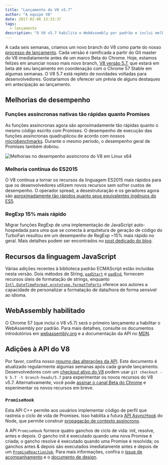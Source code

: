 ```yaml
---
title: "Lançamento do V8 v5.7"
author: "A equipe V8"
date: 2017-02-06 13:33:37
tags:
  - lançamento
description: "O V8 v5.7 habilita o WebAssembly por padrão e inclui melhorias de desempenho e aumento do suporte aos recursos de linguagem ECMAScript."
---
```

A cada seis semanas, criamos um novo branch do V8 como parte do nosso [processo de lançamento](/docs/release-process). Cada versão é ramificada a partir do Git master do V8 imediatamente antes de um marco Beta do Chrome. Hoje, estamos felizes em anunciar nosso mais novo branch, [V8 versão 5.7](https://chromium.googlesource.com/v8/v8.git/+log/branch-heads/5.7), que estará em beta até seu lançamento em coordenação com o Chrome 57 Stable em algumas semanas. O V8 5.7 está repleto de novidades voltadas para desenvolvedores. Gostaríamos de oferecer um prévia de alguns destaques em antecipação ao lançamento.

<!--truncate-->
## Melhorias de desempenho

### Funções assíncronas nativas tão rápidas quanto Promises

As funções assíncronas agora são aproximadamente tão rápidas quanto o mesmo código escrito com Promises. O desempenho de execução das funções assíncronas quadruplicou de acordo com nossos [microbenchmarks](https://codereview.chromium.org/2577393002). Durante o mesmo período, o desempenho geral de Promises também dobrou.

![Melhorias no desempenho assíncrono do V8 em Linux x64](/_img/v8-release-57/async.png)

### Melhoria contínua do ES2015

O V8 continua a tornar os recursos da linguagem ES2015 mais rápidos para que os desenvolvedores utilizem novos recursos sem sofrer custos de desempenho. O operador spread, a desestruturação e os geradores agora são [aproximadamente tão rápidos quanto seus equivalentes ingênuos do ES5](https://fhinkel.github.io/six-speed/).

### RegExp 15% mais rápido

Migrar funções RegExp de uma implementação de JavaScript auto-hospedada para uma que se conecta à arquitetura de geração de código do TurboFan resultou em um desempenho de RegExp ~15% mais rápido no geral. Mais detalhes podem ser encontrados no [post dedicado do blog](/blog/speeding-up-regular-expressions).

## Recursos da linguagem JavaScript

Várias adições recentes à biblioteca padrão ECMAScript estão incluídas nesta versão. Dois métodos de String, [`padStart`](https://developer.mozilla.org/en-US/docs/Web/JavaScript/Reference/Global_Objects/String/padStart) e [`padEnd`](https://developer.mozilla.org/en-US/docs/Web/JavaScript/Reference/Global_Objects/String/padEnd), fornecem recursos úteis de formatação de strings, enquanto [`Intl.DateTimeFormat.prototype.formatToParts`](https://developer.mozilla.org/en-US/docs/Web/JavaScript/Reference/Global_Objects/DateTimeFormat/formatToParts) oferece aos autores a capacidade de personalizar a formatação de data/hora de forma sensível ao idioma.

## WebAssembly habilitado

O Chrome 57 (que inclui o V8 v5.7) será o primeiro lançamento a habilitar o WebAssembly por padrão. Para mais detalhes, consulte os documentos introdutórios em [webassembly.org](http://webassembly.org/) e a documentação da API no [MDN](https://developer.mozilla.org/en-US/docs/WebAssembly/API).

## Adições à API do V8

Por favor, confira nosso [resumo das alterações da API](https://docs.google.com/document/d/1g8JFi8T_oAE_7uAri7Njtig7fKaPDfotU6huOa1alds/edit). Este documento é atualizado regularmente algumas semanas após cada grande lançamento. Desenvolvedores com um [checkout ativo do V8](/docs/source-code#using-git) podem usar `git checkout -b 5.7 -t branch-heads/5.7` para experimentar os novos recursos do V8 v5.7. Alternativamente, você pode [assinar o canal Beta do Chrome](https://www.google.com/chrome/browser/beta.html) e experimentar os novos recursos em breve.

### `PromiseHook`

Esta API C++ permite aos usuários implementar código de perfil que rastreia o ciclo de vida de Promises. Isso habilita a futura [API AsyncHook](https://github.com/nodejs/node-eps/pull/18) do Node, que permite construir [propagação de contexto assíncrono](https://docs.google.com/document/d/1tlQ0R6wQFGqCS5KeIw0ddoLbaSYx6aU7vyXOkv-wvlM/edit#).

A API `PromiseHook` fornece quatro ganchos de ciclo de vida: init, resolve, antes e depois. O gancho init é executado quando uma nova Promise é criada; o gancho resolve é executado quando uma Promise é resolvida; os ganchos antes & depois são executados imediatamente antes e depois de um [`PromiseReactionJob`](https://tc39.es/ecma262/#sec-promisereactionjob). Para mais informações, confira o [issue de acompanhamento](https://bugs.chromium.org/p/v8/issues/detail?id=4643) e o [documento de design](https://docs.google.com/document/d/1rda3yKGHimKIhg5YeoAmCOtyURgsbTH_qaYR79FELlk/edit).
